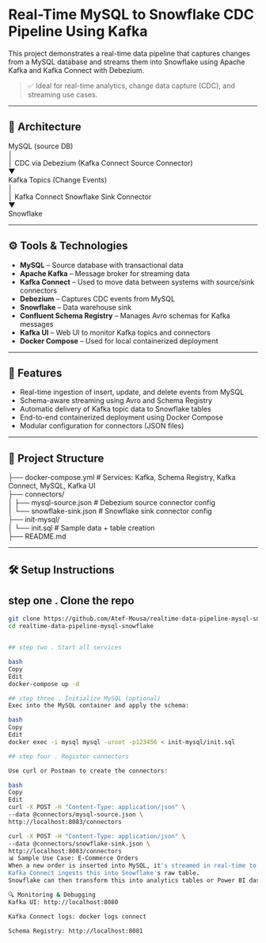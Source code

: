 # Real-Time MySQL to Snowflake CDC Pipeline Using Kafka

This project demonstrates a real-time data pipeline that captures changes from a MySQL database and streams them into Snowflake using Apache Kafka and Kafka Connect with Debezium.

> ✅ Ideal for real-time analytics, change data capture (CDC), and streaming use cases.

---

## 🧱 Architecture

MySQL (source DB)  
│  
│ CDC via Debezium (Kafka Connect Source Connector)  
▼  
Kafka Topics (Change Events)  
│  
│ Kafka Connect Snowflake Sink Connector  
▼  
Snowflake  

---

## ⚙️ Tools & Technologies

- **MySQL** – Source database with transactional data  
- **Apache Kafka** – Message broker for streaming data  
- **Kafka Connect** – Used to move data between systems with source/sink connectors  
- **Debezium** – Captures CDC events from MySQL  
- **Snowflake** – Data warehouse sink  
- **Confluent Schema Registry** – Manages Avro schemas for Kafka messages  
- **Kafka UI** – Web UI to monitor Kafka topics and connectors  
- **Docker Compose** – Used for local containerized deployment  

---

## 🚀 Features

- Real-time ingestion of insert, update, and delete events from MySQL  
- Schema-aware streaming using Avro and Schema Registry  
- Automatic delivery of Kafka topic data to Snowflake tables  
- End-to-end containerized deployment using Docker Compose  
- Modular configuration for connectors (JSON files)  

---

## 📁 Project Structure

├── docker-compose.yml               # Services: Kafka, Schema Registry, Kafka Connect, MySQL, Kafka UI  
├── connectors/  
│   ├── mysql-source.json            # Debezium source connector config  
│   └── snowflake-sink.json          # Snowflake sink connector config  
├── init-mysql/  
│   └── init.sql                     # Sample data + table creation  
├── README.md  

---

## 🛠️ Setup Instructions

## step one . Clone the repo

```bash
git clone https://github.com/Atef-Mousa/realtime-data-pipeline-mysql-snowflake.git
cd realtime-data-pipeline-mysql-snowflake


## step two . Start all services

bash
Copy
Edit
docker-compose up -d

## step three . Initialize MySQL (optional)
Exec into the MySQL container and apply the schema:

bash
Copy
Edit
docker exec -i mysql mysql -uroot -p123456 < init-mysql/init.sql

## step four . Register connectors

Use curl or Postman to create the connectors:

bash
Copy
Edit
curl -X POST -H "Content-Type: application/json" \
--data @connectors/mysql-source.json \
http://localhost:8083/connectors

curl -X POST -H "Content-Type: application/json" \
--data @connectors/snowflake-sink.json \
http://localhost:8083/connectors
📊 Sample Use Case: E-Commerce Orders
When a new order is inserted into MySQL, it's streamed in real-time to Kafka.
Kafka Connect ingests this into Snowflake's raw table.
Snowflake can then transform this into analytics tables or Power BI dashboards.

🔍 Monitoring & Debugging
Kafka UI: http://localhost:8080

Kafka Connect logs: docker logs connect

Schema Registry: http://localhost:8081
